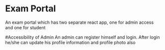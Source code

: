 # Exam Portal

An exam portal which has two separate react app, one for admin access and one for student

#Accessibility of Admin
An admin can register himself and login. After login he/she can update his profile information and profile photo also
